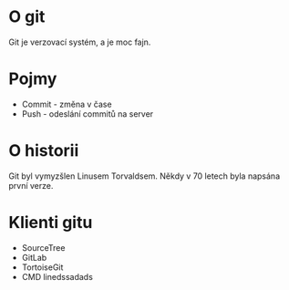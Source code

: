 # O git

Git je verzovací systém, a je moc fajn.


# Pojmy
* Commit - změna v čase
* Push - odeslání commitů na server

# O historii

Git byl vymyzšlen Linusem Torvaldsem. Někdy v 70 letech byla napsána první verze.

# Klienti gitu
* SourceTree
* GitLab
* TortoiseGit
* CMD linedssadads
